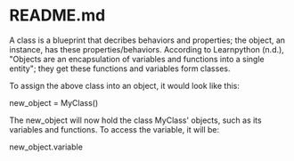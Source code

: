 # README.md

 A class is a blueprint that decribes behaviors and properties; the object, an instance, has these properties/behaviors. According to Learnpython (n.d.), "Objects are an encapsulation of variables and functions into a single entity"; they get these functions and variables form classes.

To assign the above class into an object, it would look like this:

new_object = MyClass()

The new_object will now hold the class MyClass' objects, such as its variables and functions. To access the variable, it will be:

new_object.variable